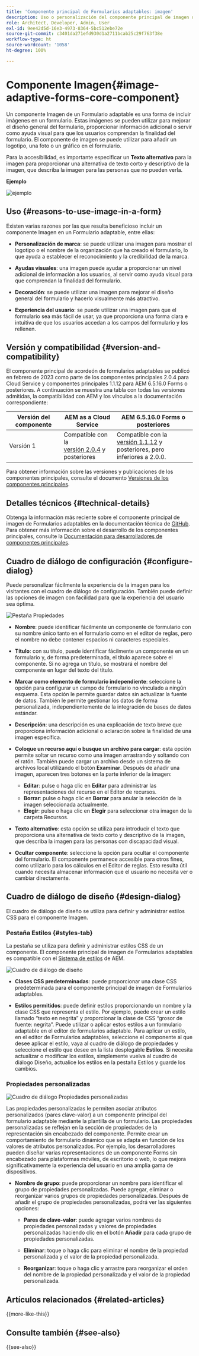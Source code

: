 ```yaml
---
title: 'Componente principal de Formularios adaptables: imagen'
description: Uso o personalización del componente principal de imagen de Formularios adaptables.
role: Architect, Developer, Admin, User
exl-id: 9ee42d5d-16e3-4973-8364-5bc512ebe72e
source-git-commit: c3401da271efd930d1a2711bcab25c29f763f38e
workflow-type: ht
source-wordcount: '1058'
ht-degree: 100%

---
```


# Componente Imagen{#image-adaptive-forms-core-component}

Un componente Imagen de un Formulario adaptable es una forma de incluir imágenes en un formulario. Estas imágenes se pueden utilizar para mejorar el diseño general del formulario, proporcionar información adicional o servir como ayuda visual para que los usuarios comprendan la finalidad del formulario. El componente de imagen se puede utilizar para añadir un logotipo, una foto o un gráfico en el formulario.

Para la accesibilidad, es importante especificar un **Texto alternativo** para la imagen para proporcionar una alternativa de texto corto y descriptivo de la imagen, que describa la imagen para las personas que no pueden verla.

**Ejemplo**

![ejemplo](/help/adaptive-forms/assets/image.png)


## Uso {#reasons-to-use-image-in-a-form}

Existen varias razones por las que resulta beneficioso incluir un componente Imagen en un Formulario adaptable, entre ellas:

- **Personalización de marca**: se puede utilizar una imagen para mostrar el logotipo o el nombre de la organización que ha creado el formulario, lo que ayuda a establecer el reconocimiento y la credibilidad de la marca.

- **Ayudas visuales**: una imagen puede ayudar a proporcionar un nivel adicional de información a los usuarios, al servir como ayuda visual para que comprendan la finalidad del formulario.

- **Decoración**: se puede utilizar una imagen para mejorar el diseño general del formulario y hacerlo visualmente más atractivo.

- **Experiencia del usuario**: se puede utilizar una imagen para que el formulario sea más fácil de usar, ya que proporciona una forma clara e intuitiva de que los usuarios accedan a los campos del formulario y los rellenen.

## Versión y compatibilidad {#version-and-compatibility}

El componente principal de acordeón de formularios adaptables se publicó en febrero de 2023 como parte de los componentes principales 2.0.4 para Cloud Service y componentes principales 1.1.12 para AEM 6.5.16.0 Forms o posteriores. A continuación se muestra una tabla con todas las versiones admitidas, la compatibilidad con AEM y los vínculos a la documentación correspondiente:

| Versión del componente | AEM as a Cloud Service | AEM 6.5.16.0 Forms o posteriores |
|---|---|---|
| Versión 1 | Compatible con la <br>[versión 2.0.4](/help/adaptive-forms/version.md) y posteriores | Compatible con la<br>[versión 1.1.12](/help/adaptive-forms/version.md) y posteriores, pero inferiores a 2.0.0. |

Para obtener información sobre las versiones y publicaciones de los componentes principales, consulte el documento [Versiones de los componentes principales](/help/adaptive-forms/version.md).


<!-- ## Sample Component Output {#sample-component-output}

To experience the Accordion Component as well as see examples of its configuration options as well as HTML and JSON output, visit the [Component Library](https://adobe.com/go/aem_cmp_library_accordion). -->

## Detalles técnicos {#technical-details}

Obtenga la información más reciente sobre el componente principal de imagen de Formularios adaptables en la documentación técnica de [GitHub](https://github.com/adobe/aem-core-forms-components/tree/master/ui.af.apps/src/main/content/jcr_root/apps/core/fd/components/form/image/v1/image). Para obtener más información sobre el desarrollo de los componentes principales, consulte la [Documentación para desarrolladores de componentes principales](/help/developing/overview.md).


## Cuadro de diálogo de configuración {#configure-dialog}

Puede personalizar fácilmente la experiencia de la imagen para los visitantes con el cuadro de diálogo de configuración. También puede definir las opciones de imagen con facilidad para que la experiencia del usuario sea óptima.

![Pestaña Propiedades](/help/adaptive-forms/assets/image_properties.png)

- **Nombre**: puede identificar fácilmente un componente de formulario con su nombre único tanto en el formulario como en el editor de reglas, pero el nombre no debe contener espacios ni caracteres especiales.

- **Título**: con su título, puede identificar fácilmente un componente en un formulario y, de forma predeterminada, el título aparece sobre el componente. Si no agrega un título, se mostrará el nombre del componente en lugar del texto del título.

- **Marcar como elemento de formulario independiente**: seleccione la opción para configurar un campo de formulario no vinculado a ningún esquema. Esta opción le permite guardar datos sin actualizar la fuente de datos. También le permite gestionar los datos de forma personalizada, independientemente de la integración de bases de datos estándar.

<!--   **Document of Record bind reference** - This option allows you to associate an Adaptive Form field with Document of Record field. When user enters any value in a linked field of an Adaptive Form that value also appears in the linked field of the corresponding Document of Record. For example, a Document of Record bind reference can be used to display a customer's name and address in a Document of Record, based on the customer's ID entered into the form. In this way, AEM Forms enable you to generate Document of Record and offers a seamless user experience for collecting and managing data.-->

- **Descripción**: una descripción es una explicación de texto breve que proporciona información adicional o aclaración sobre la finalidad de una imagen específica.

- **Coloque un recurso aquí o busque un archivo para cargar**: esta opción permite soltar un recurso como una imagen arrastrando y soltando con el ratón. También puede cargar un archivo desde un sistema de archivos local utilizando el botón **Examinar**. Después de añadir una imagen, aparecen tres botones en la parte inferior de la imagen:
   - **Editar**: pulse o haga clic en **Editar** para administrar las representaciones del recurso en el Editor de recursos.
   - **Borrar**: pulse o haga clic en **Borrar** para anular la selección de la imagen seleccionada actualmente.
   - **Elegir**: pulse o haga clic en **Elegir** para seleccionar otra imagen de la carpeta Recursos.

- **Texto alternativo**: esta opción se utiliza para introducir el texto que proporciona una alternativa de texto corto y descriptivo de la imagen, que describa la imagen para las personas con discapacidad visual.

- **Ocultar componente**: seleccione la opción para ocultar el componente del formulario. El componente permanece accesible para otros fines, como utilizarlo para los cálculos en el Editor de reglas. Esto resulta útil cuando necesita almacenar información que el usuario no necesita ver o cambiar directamente.

<!--   **Read-only** - Select the option to make the component non-editable. The user can see the value of the field but cannot modify it. The component remains accessible for other purposes, such as using it for calculations in the Rule Editor.
-->

## Cuadro de diálogo de diseño {#design-dialog}

El cuadro de diálogo de diseño se utiliza para definir y administrar estilos CSS para el componente Imagen.

### Pestaña Estilos {#styles-tab}

La pestaña se utiliza para definir y administrar estilos CSS de un componente. El componente principal de imagen de Formularios adaptables es compatible con el [Sistema de estilos](/help/get-started/authoring.md#component-styling) de AEM.

![Cuadro de diálogo de diseño](/help/adaptive-forms/assets/checkbox-style.png)

- **Clases CSS predeterminadas**: puede proporcionar una clase CSS predeterminada para el componente principal de imagen de Formularios adaptables.

- **Estilos permitidos**: puede definir estilos proporcionando un nombre y la clase CSS que representa el estilo. Por ejemplo, puede crear un estilo llamado “texto en negrita” y proporcionar la clase de CSS “grosor de fuente: negrita”. Puede utilizar o aplicar estos estilos a un formulario adaptable en el editor de formularios adaptable. Para aplicar un estilo, en el editor de Formularios adaptables, seleccione el componente al que desee aplicar el estilo, vaya al cuadro de diálogo de propiedades y seleccione el estilo que desee en la lista desplegable **Estilos**. Si necesita actualizar o modificar los estilos, simplemente vuelva al cuadro de diálogo Diseño, actualice los estilos en la pestaña Estilos y guarde los cambios.

### Propiedades personalizadas

![Cuadro de diálogo Propiedades personalizadas](/help/adaptive-forms/assets/checkbox-customproperties.png)

Las propiedades personalizadas le permiten asociar atributos personalizados (pares clave-valor) a un componente principal del formulario adaptable mediante la plantilla de un formulario. Las propiedades personalizadas se reflejan en la sección de propiedades de la representación sin encabezado del componente. Permite crear un comportamiento de formulario dinámico que se adapta en función de los valores de atributos personalizados. Por ejemplo, los desarrolladores pueden diseñar varias representaciones de un componente Forms sin encabezado para plataformas móviles, de escritorio o web, lo que mejora significativamente la experiencia del usuario en una amplia gama de dispositivos.

- **Nombre de grupo**: puede proporcionar un nombre para identificar el grupo de propiedades personalizadas. Puede agregar, eliminar o reorganizar varios grupos de propiedades personalizadas. Después de añadir el grupo de propiedades personalizadas, podrá ver las siguientes opciones:

   - **Pares de clave-valor**: puede agregar varios nombres de propiedades personalizadas y valores de propiedades personalizadas haciendo clic en el botón **Añadir** para cada grupo de propiedades personalizadas.

   - **Eliminar**: toque o haga clic para eliminar el nombre de la propiedad personalizada y el valor de la propiedad personalizada.

   - **Reorganizar**: toque o haga clic y arrastre para reorganizar el orden del nombre de la propiedad personalizada y el valor de la propiedad personalizada.

## Artículos relacionados {#related-articles}

{{more-like-this}}

## Consulte también {#see-also}

{{see-also}}